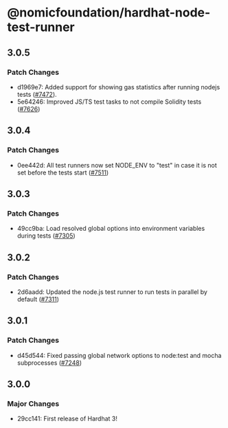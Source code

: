 # @nomicfoundation/hardhat-node-test-runner

## 3.0.5

### Patch Changes

- d1969e7: Added support for showing gas statistics after running nodejs tests ([#7472](https://github.com/NomicFoundation/hardhat/issues/7428)).
- 5e64246: Improved JS/TS test tasks to not compile Solidity tests ([#7626](https://github.com/NomicFoundation/hardhat/pull/7626))

## 3.0.4

### Patch Changes

- 0ee442d: All test runners now set NODE_ENV to "test" in case it is not set before the tests start ([#7511](https://github.com/NomicFoundation/hardhat/issues/7511))

## 3.0.3

### Patch Changes

- 49cc9ba: Load resolved global options into environment variables during tests ([#7305](https://github.com/NomicFoundation/hardhat/pull/7305))

## 3.0.2

### Patch Changes

- 2d6aadd: Updated the node.js test runner to run tests in parallel by default ([#7311](https://github.com/NomicFoundation/hardhat/issues/7311))

## 3.0.1

### Patch Changes

- d45d544: Fixed passing global network options to node:test and mocha subprocesses ([#7248](https://github.com/NomicFoundation/hardhat/issues/7248))

## 3.0.0

### Major Changes

- 29cc141: First release of Hardhat 3!
